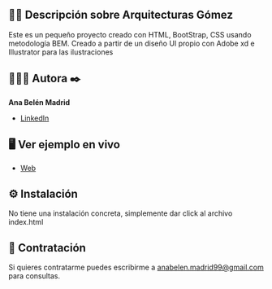 ## 🏢🧱 Descripción sobre Arquitecturas Gómez 

Este es un pequeño proyecto creado con HTML, BootStrap, CSS usando metodología BEM.
Creado a partir de un diseño UI propio con Adobe xd e Illustrator para las ilustraciones

## 👩🏽‍💻 Autora ✒️
**Ana Belén Madrid**

* [LinkedIn](www.linkedin.com/in/anabelenmj)

## 🖥️ Ver ejemplo en vivo 
- [Web](https://www.gaussmultimedia.eu/thebest/2022/anabelenmadrid/)

## ⚙️ Instalación 
No tiene una instalación concreta, simplemente dar click al archivo index.html
  
## 📩 Contratación
Si quieres contratarme puedes escribirme a anabelen.madrid99@gmail.com para consultas.
